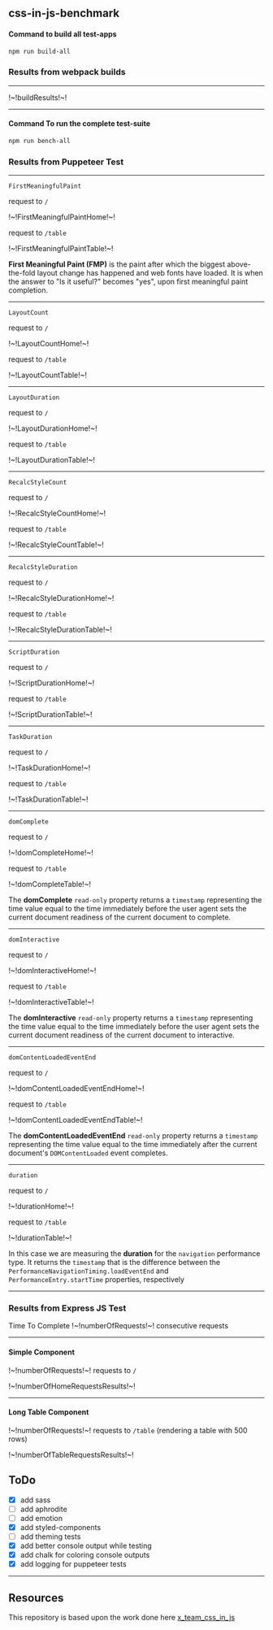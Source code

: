 ## css-in-js-benchmark

#### Command to build all test-apps

```bash
npm run build-all
```

### Results from webpack builds

---

!~!buildResults!~!

---

#### Command To run the complete test-suite

```bash
npm run bench-all
```

### Results from Puppeteer Test

---

`FirstMeaningfulPaint`

request to `/`

!~!FirstMeaningfulPaintHome!~!

request to `/table`

!~!FirstMeaningfulPaintTable!~!

**First Meaningful Paint (FMP)** is the paint after which the biggest above-the-fold layout change has happened and web fonts have loaded.  It is when the answer to "Is it useful?" becomes "yes", upon first meaningful paint completion.

---

`LayoutCount`

request to `/`

!~!LayoutCountHome!~!

request to `/table`

!~!LayoutCountTable!~!

---

`LayoutDuration`

request to `/`

!~!LayoutDurationHome!~!

request to `/table`

!~!LayoutDurationTable!~!

---

`RecalcStyleCount`

request to `/`

!~!RecalcStyleCountHome!~!

request to `/table`

!~!RecalcStyleCountTable!~!

---

`RecalcStyleDuration`

request to `/`

!~!RecalcStyleDurationHome!~!

request to `/table`

!~!RecalcStyleDurationTable!~!

---

`ScriptDuration`

request to `/`

!~!ScriptDurationHome!~!

request to `/table`

!~!ScriptDurationTable!~!

---

`TaskDuration`

request to `/`

!~!TaskDurationHome!~!

request to `/table`

!~!TaskDurationTable!~!

---

`domComplete`

request to `/`

!~!domCompleteHome!~!

request to `/table`

!~!domCompleteTable!~!

The **domComplete** `read-only` property returns a `timestamp` representing the time value equal to the time immediately before the user agent sets the current document readiness of the current document to complete.

---

`domInteractive`

request to `/`

!~!domInteractiveHome!~!

request to `/table`

!~!domInteractiveTable!~!

The **domInteractive** `read-only` property returns a `timestamp` representing the time value equal to the time immediately before the user agent sets the current document readiness of the current document to interactive.

---

`domContentLoadedEventEnd`

request to `/`

!~!domContentLoadedEventEndHome!~!

request to `/table`

!~!domContentLoadedEventEndTable!~!

The **domContentLoadedEventEnd** `read-only` property returns a `timestamp` representing the time value equal to the time immediately after the current document's `DOMContentLoaded` event completes.

---

`duration`

request to `/`

!~!durationHome!~!

request to `/table`

!~!durationTable!~!

In this case we are measuring the **duration** for the `navigation` performance type. It returns the `timestamp` that is the difference between the `PerformanceNavigationTiming.loadEventEnd` and `PerformanceEntry.startTime` properties, respectively

---

### Results from Express JS Test

Time To Complete !~!numberOfRequests!~! consecutive requests

---

#### Simple Component

!~!numberOfRequests!~! requests to `/`

!~!numberOfHomeRequestsResults!~!

---

#### Long Table Component

!~!numberOfRequests!~! requests to `/table` (rendering a table with 500 rows)

!~!numberOfTableRequestsResults!~!

## ToDo

- [x] add sass
- [ ] add aphrodite
- [ ] add emotion
- [x] add styled-components
- [ ] add theming tests
- [x] add better console output while testing
- [x] add chalk for coloring console outputs
- [x] add logging for puppeteer tests

---

## Resources

This repository is based upon the work done here [x_team_css_in_js](https://github.com/Thoughtscript/x_team_css_in_js)
